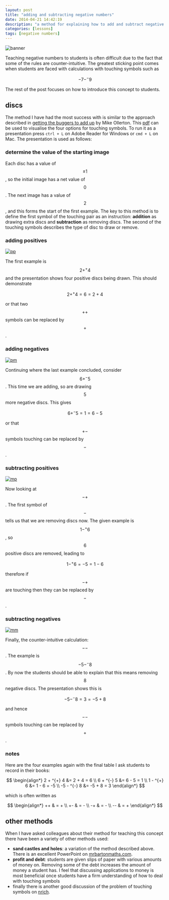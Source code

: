 ```yaml
---
layout: post
title: "adding and subtracting negative numbers"
date: 2014-04-21 14:42:19
description: "a method for explaining how to add and subtract negative numbers, leading to subtracting negative quantities"
categories: [lessons]
tags: [negative numbers]
---
```


![banner][banner]

Teaching negative numbers to students is often difficult due to the fact that some of the rules are counter-intuitive. The greatest sticking point comes when students are faced with calculations with touching symbols such as 

$$  -7 -^{-}9 $$

The rest of the post focuses on how to introduce this concept to students.

## discs
 The method I have had the most success with is similar to the approach described in [getting the buggers to add up][buggers] by Mike Ollerton. This <a href="{{site.postAssets}}/2014/0421-negatives.pdf" download>pdf</a> can be used to visualise the four options for touching symbols. To run it as a presentation press ```ctrl + L``` on Adobe Reader for Windows or ```cmd + L``` on Mac. The presentation is used as follows:

### determine the value of the starting image
 Each disc has a value of $$ \pm 1 $$, so the initial image has a net value of $$ 0 $$. The next image has a value of $$ 2 $$, and this forms the start of the first example. The key to this method is to define the first symbol of the touching pair as an instruction: **addition** as drawing extra discs and **subtraction** as removing discs. The second of the touching symbols describes the type of disc to draw or remove.

### adding positives

[![pp][pp]][pdf]

The first example is $$ 2 + ^ {+} 4 $$ and the presentation shows four positive discs being drawn. This should demonstrate

$$ 2 + ^ {+} 4 = 6 = 2 + 4 $$

or that two $$ ++ $$ symbols can be replaced by $$ + $$.

### adding negatives

[![pm][pm]][pdf]

Continuing where the last example concluded, consider $$ 6 + ^ {-} 5 $$. This time we are adding, so are drawing $$ 5 $$ more negative discs. This gives

$$ 6 + ^ {-} 5 = 1 = 6-5 $$

or that $$ +- $$ symbols touching can be replaced by $$ - $$.

### subtracting positives

[![mp][mp]][pdf]

Now looking at $$ -+ $$. The first symbol of $$ - $$ tells us that we are removing discs now. The given example is $$ 1 - ^ {+} 6 $$, so $$ 6 $$ positive discs are removed, leading to

$$ 1 - ^ {+} 6 = -5 = 1-6$$

therefore if $$ -+ $$ are touching then they can be replaced by $$ - $$.

### subtracting negatives

[![mm][mm]][pdf]

Finally, the counter-intuitive calculation: $$ - - $$. The example is $$ -5 - ^ {-} 8 $$. By now the students should be able to explain that this means removing $$ 8 $$ negative discs. The presentation shows this is

$$ -5 - ^ {-} 8 = 3 = -5 + 8$$

and hence $$ -- $$ symbols touching can be replaced by $$ + $$.

### notes
Here are the four examples again with the final table I ask students to record in their books:

$$ \begin{align*}
    2 + ^{+} 4 &= 2 + 4 = 6 \\
    6 + ^{-} 5 &= 6 - 5 = 1 \\
    1 - ^{+} 6 &= 1 - 6 = -5 \\
    -5 - ^{-} 8 &= -5 + 8 = 3
\end{align*}
$$

which is often written as 

$$ \begin{align*}
    ++ & = + \\
    +- & = - \\
    -+ & = - \\
    -- & = +
\end{align*}
$$


## other methods
When I have asked colleagues about their method for teaching this concept there have been a variety of other methods used:

* **sand castles and holes**: a variation of the method described above. There is an excellent PowerPoint on [mrbartonmaths.com][barton].
* **profit and debt**: students are given slips of paper with various amounts of money on. Removing some of the debt increases the amount of money a student has. I feel that discussing applications to money is most beneficial once students have a firm understanding of how to deal with touching symbols
* finally there is another good discussion of the problem of touching symbols on [nrich][nrich]. 


[banner]:   {{site.postAssets}}/2014/0421-banner.svg
[pp]:       {{site.postAssets}}/2014/0421-pp.svg
[pm]:       {{site.postAssets}}/2014/0421-pm.svg
[mp]:       {{site.postAssets}}/2014/0421-mp.svg
[mm]:       {{site.postAssets}}/2014/0421-mm.svg
[pdf]:      {{site.postAssets}}/2014/0421-negatives.pdf
[nrich]:    http://nrich.maths.org/5947
[buggers]:  http://www.bloomsbury.com/uk/getting-the-buggers-to-add-up-9781441122391/
[nrich]:    http://nrich.maths.org/5947
[barton]:   http://www.mrbartonmaths.com{{site.postAssets}}/keystage3/number/Sandcastles.ppt